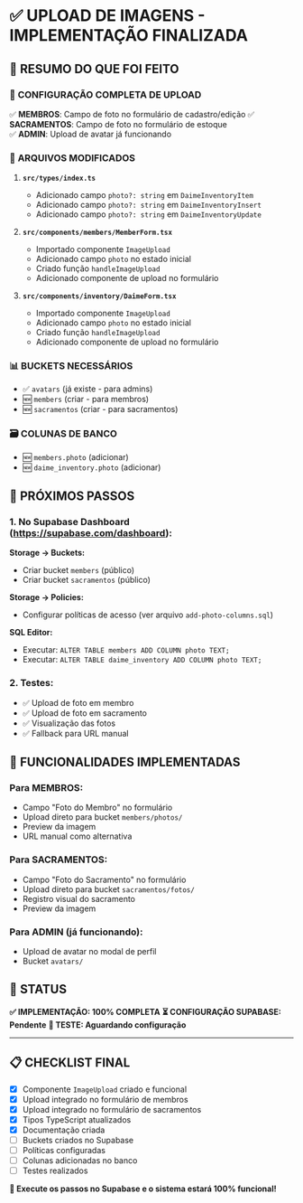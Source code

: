 # ✅ UPLOAD DE IMAGENS - IMPLEMENTAÇÃO FINALIZADA

## 🎯 RESUMO DO QUE FOI FEITO

### 📝 **CONFIGURAÇÃO COMPLETA DE UPLOAD**

✅ **MEMBROS**: Campo de foto no formulário de cadastro/edição
✅ **SACRAMENTOS**: Campo de foto no formulário de estoque  
✅ **ADMIN**: Upload de avatar já funcionando

### 🔧 **ARQUIVOS MODIFICADOS**

1. **`src/types/index.ts`**

   - Adicionado campo `photo?: string` em `DaimeInventoryItem`
   - Adicionado campo `photo?: string` em `DaimeInventoryInsert`
   - Adicionado campo `photo?: string` em `DaimeInventoryUpdate`

2. **`src/components/members/MemberForm.tsx`**

   - Importado componente `ImageUpload`
   - Adicionado campo `photo` no estado inicial
   - Criado função `handleImageUpload`
   - Adicionado componente de upload no formulário

3. **`src/components/inventory/DaimeForm.tsx`**
   - Importado componente `ImageUpload`
   - Adicionado campo `photo` no estado inicial
   - Criado função `handleImageUpload`
   - Adicionado componente de upload no formulário

### 📊 **BUCKETS NECESSÁRIOS**

- ✅ `avatars` (já existe - para admins)
- 🆕 `members` (criar - para membros)
- 🆕 `sacramentos` (criar - para sacramentos)

### 🗃️ **COLUNAS DE BANCO**

- 🆕 `members.photo` (adicionar)
- 🆕 `daime_inventory.photo` (adicionar)

## 🚀 **PRÓXIMOS PASSOS**

### 1. **No Supabase Dashboard** (https://supabase.com/dashboard):

**Storage → Buckets:**

- Criar bucket `members` (público)
- Criar bucket `sacramentos` (público)

**Storage → Policies:**

- Configurar políticas de acesso (ver arquivo `add-photo-columns.sql`)

**SQL Editor:**

- Executar: `ALTER TABLE members ADD COLUMN photo TEXT;`
- Executar: `ALTER TABLE daime_inventory ADD COLUMN photo TEXT;`

### 2. **Testes**:

- ✅ Upload de foto em membro
- ✅ Upload de foto em sacramento
- ✅ Visualização das fotos
- ✅ Fallback para URL manual

## 📱 **FUNCIONALIDADES IMPLEMENTADAS**

### Para **MEMBROS**:

- Campo "Foto do Membro" no formulário
- Upload direto para bucket `members/photos/`
- Preview da imagem
- URL manual como alternativa

### Para **SACRAMENTOS**:

- Campo "Foto do Sacramento" no formulário
- Upload direto para bucket `sacramentos/fotos/`
- Registro visual do sacramento
- Preview da imagem

### Para **ADMIN** (já funcionando):

- Upload de avatar no modal de perfil
- Bucket `avatars/`

## 🎉 **STATUS**

**✅ IMPLEMENTAÇÃO: 100% COMPLETA**
**⏳ CONFIGURAÇÃO SUPABASE: Pendente**
**🔄 TESTE: Aguardando configuração**

---

## 📋 **CHECKLIST FINAL**

- [x] Componente `ImageUpload` criado e funcional
- [x] Upload integrado no formulário de membros
- [x] Upload integrado no formulário de sacramentos
- [x] Tipos TypeScript atualizados
- [x] Documentação criada
- [ ] Buckets criados no Supabase
- [ ] Políticas configuradas
- [ ] Colunas adicionadas no banco
- [ ] Testes realizados

**🎯 Execute os passos no Supabase e o sistema estará 100% funcional!**
